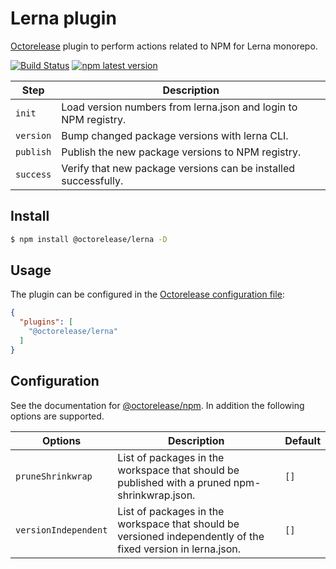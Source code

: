 # Lerna plugin

[Octorelease](https://github.com/octorelease/octorelease) plugin to perform actions related to NPM for Lerna monorepo.

[![Build Status](https://github.com/octorelease/lerna/workflows/Test/badge.svg)](https://github.com/octorelease/lerna/actions?query=workflow%3ATest+branch%3Amaster)
[![npm latest version](https://img.shields.io/npm/v/@octorelease/lerna/latest.svg)](https://www.npmjs.com/package/@octorelease/lerna)
<!-- [![npm next version](https://img.shields.io/npm/v/@octorelease/lerna/next.svg)](https://www.npmjs.com/package/@octorelease/lerna) -->

| Step | Description |
|------|-------------|
| `init` | Load version numbers from lerna.json and login to NPM registry. |
| `version` | Bump changed package versions with lerna CLI. |
| `publish` | Publish the new package versions to NPM registry. |
| `success` | Verify that new package versions can be installed successfully. |

## Install

```bash
$ npm install @octorelease/lerna -D
```

## Usage

The plugin can be configured in the [Octorelease configuration file](https://github.com/octorelease/octorelease/blob/master/docs/usage.md#configuration):

```json
{
  "plugins": [
    "@octorelease/lerna"
  ]
}
```

## Configuration

See the documentation for [@octorelease/npm](https://github.com/octorelease/octorelease/tree/master/packages/npm#configuration). In addition the following options are supported.

| Options | Description | Default |
| ------- | ----------- | ------- |
| `pruneShrinkwrap` | List of packages in the workspace that should be published with a pruned npm-shrinkwrap.json. | `[]` |
| `versionIndependent` | List of packages in the workspace that should be versioned independently of the fixed version in lerna.json. | `[]` |

<!-- TODO Mention npm@7 or newer requirement for workspaces -->
